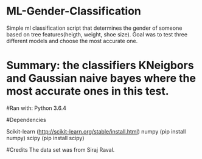 # ML-Gender-Classification
Simple ml classification script that determines the gender of someone based on tree features(heigth, weight, shoe size).
Goal was to test three different models and choose the most accurate one.

# Summary: the classifiers KNeigbors and Gaussian naive bayes where the most accurate ones in this test.


#Ran with:
Python 3.6.4

#Dependencies

Scikit-learn (http://scikit-learn.org/stable/install.html)
numpy (pip install numpy)
scipy (pip install scipy)



#Credits
The data set was from Siraj Raval.
